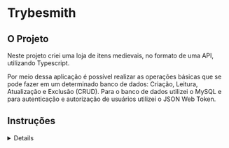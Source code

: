 # Trybesmith #

## O Projeto ##

Neste projeto criei uma loja de itens medievais, no formato de uma API, utilizando Typescript.

Por meio dessa aplicação é possível realizar as operações básicas que se pode fazer em um determinado banco de dados: Criação, Leitura, Atualização e Exclusão (CRUD). Para o banco de dados utilizei o MySQL e para autenticação e autorização de usuários utilizei o JSON Web Token.

## Instruções ##

<details>
